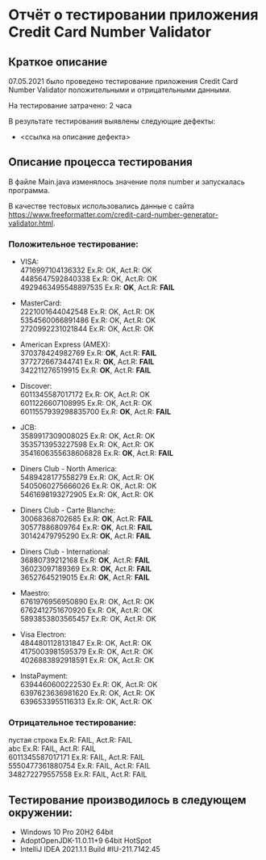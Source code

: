# Отчёт о тестировании приложения Credit Card Number Validator

## Краткое описание

07.05.2021 было проведено тестирование приложения Credit Card Number Validator положительными и отрицательными данными.

На тестирование затрачено: 2 часа

В результате тестирования выявлены следующие дефекты:
* <ссылка на описание дефекта>

## Описание процесса тестирования

В файле Main.java изменялось значение поля number и запускалась программа.

В качестве тестовых использовались данные с сайта https://www.freeformatter.com/credit-card-number-generator-validator.html.

### Положительное тестирование:

* VISA:  
4716997104136332 Ex.R: OK, Act.R: OK  
4485647592840338 Ex.R: OK, Act.R: OK  
4929463495548897535 Ex.R: **OK**, Act.R: **FAIL**


* MasterCard:  
2221001644042548 Ex.R: OK, Act.R: OK  
5354560066891486 Ex.R: OK, Act.R: OK  
2720992231021844 Ex.R: OK, Act.R: OK  


* American Express (AMEX):  
370378424982769 Ex.R: **OK**, Act.R: **FAIL**  
377272667344741 Ex.R: **OK**, Act.R: **FAIL**  
342211276519915 Ex.R: **OK**, Act.R: **FAIL**  


* Discover:  
6011345587017172 Ex.R: OK, Act.R: OK  
6011226607108995 Ex.R: OK, Act.R: OK  
6011557939298835700 Ex.R: **OK**, Act.R: **FAIL**  


* JCB:  
3589917309008025 Ex.R: OK, Act.R: OK  
3535713953227598 Ex.R: OK, Act.R: OK  
3541606355638606828 Ex.R: **OK**, Act.R: **FAIL**  


* Diners Club - North America:  
5489428177558279 Ex.R: OK, Act.R: OK  
5405060275666026 Ex.R: OK, Act.R: OK  
5461698193272905 Ex.R: OK, Act.R: OK  


* Diners Club - Carte Blanche:  
30068368702685 Ex.R: **OK**, Act.R: **FAIL**  
30577886809764 Ex.R: **OK**, Act.R: **FAIL**  
30142479795290 Ex.R: **OK**, Act.R: **FAIL**  


* Diners Club - International:  
36880739212168 Ex.R: **OK**, Act.R: **FAIL**  
36023097189369 Ex.R: **OK**, Act.R: **FAIL**  
36527645219015 Ex.R: **OK**, Act.R: **FAIL**  


* Maestro:  
6761976956950890 Ex.R: OK, Act.R: OK  
6762412751670920 Ex.R: OK, Act.R: OK  
5893853803565457 Ex.R: OK, Act.R: OK  


* Visa Electron:  
4844801128131847 Ex.R: OK, Act.R: OK  
4175003981595379 Ex.R: OK, Act.R: OK  
4026883892918591 Ex.R: OK, Act.R: OK  


* InstaPayment:  
6394460600222530 Ex.R: OK, Act.R: OK  
6397623636981620 Ex.R: OK, Act.R: OK  
6396533955116313 Ex.R: OK, Act.R: OK  

### Отрицательное тестирование:

пустая строка  Ex.R: FAIL, Act.R: FAIL  
abc  Ex.R: FAIL, Act.R: FAIL  
6011345587017171 Ex.R: FAIL, Act.R: FAIL  
5550477361880754 Ex.R: FAIL, Act.R: FAIL  
348272279557558 Ex.R: FAIL, Act.R: FAIL  

## Тестирование производилось в следующем окружении:
* Windows 10 Pro 20H2 64bit
* AdoptOpenJDK-11.0.11+9 64bit HotSpot
* IntelliJ IDEA 2021.1.1 Build #IU-211.7142.45

